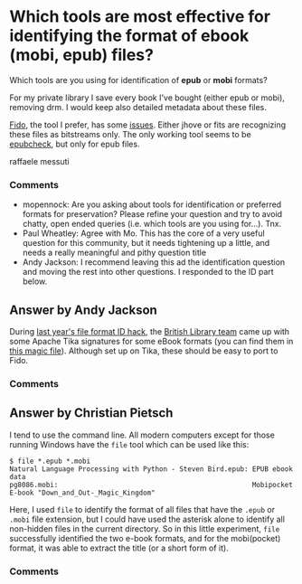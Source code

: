 Which tools are most effective for identifying the format of ebook (mobi, epub) files?
=====================
Which tools are you using for identification of **epub** or **mobi**
formats?

For my private library I save every book I've bought (either epub or
mobi), removing drm. I would keep also detailed metadata about these
files.

[Fido](https://github.com/openplanets/fido), the tool I prefer, has some
[issues](https://github.com/openplanets/fido/issues/32). Either jhove or
fits are recognizing these files as bitstreams only. The only working
tool seems to be
[epubcheck](https://code.google.com/p/epubcheck/wiki/Extraction), but
only for epub files.

raffaele messuti

### Comments ###
* mopennock: Are you asking about tools for identification or preferred formats for
preservation? Please refine your question and try to avoid chatty, open
ended queries (i.e. which tools are you using for...). Tnx.
* Paul Wheatley: Agree with Mo. This has the core of a very useful question for this
community, but it needs tightening up a little, and needs a really
meaningful and pithy question title
* Andy Jackson: I recommend leaving this ad the identification question and moving the
rest into other questions. I responded to the ID part below.


Answer by Andy Jackson
----------------
During [last year's file format ID
hack](http://wiki.curatecamp.org/index.php/CURATEcamp_24_hour_worldwide_file_id_hackathon_Nov_16_2012),
the [British Library
team](http://www.openplanetsfoundation.org/blogs/2012-11-19-identifying-ebooks-file-id-hackathon)
came up with some Apache Tika signatures for some eBook formats (you can
find them in [this magic
file](https://github.com/openplanets/format-corpus/blob/master/tools/fidget/src/main/resources/org/apache/tika/mime/custom-mimetypes.xml)).
Although set up on Tika, these should be easy to port to Fido.

### Comments ###

Answer by Christian Pietsch
----------------
I tend to use the command line. All modern computers except for those
running Windows have the `file` tool which can be used like this:

    $ file *.epub *.mobi
    Natural Language Processing with Python - Steven Bird.epub: EPUB ebook data
    pg8086.mobi:                                                Mobipocket E-book "Down_and_Out-_Magic_Kingdom"

Here, I used `file` to identify the format of all files that have the
`.epub` or `.mobi` file extension, but I could have used the asterisk
alone to identify all non-hidden files in the current directory. So in
this little experiment, `file` successfully identified the two e-book
formats, and for the mobi(pocket) format, it was able to extract the
title (or a short form of it).

### Comments ###

